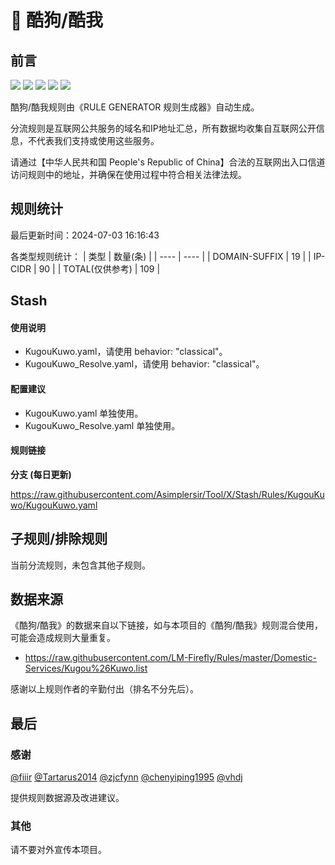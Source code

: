 # 🧸 酷狗/酷我

## 前言

![](https://shields.io/badge/-移除重复规则-ff69b4) ![](https://shields.io/badge/-DOMAIN与DOMAIN--SUFFIX合并-green) ![](https://shields.io/badge/-DOMAIN--SUFFIX间合并-critical) ![](https://shields.io/badge/-DOMAIN--SUFFIX与DOMAIN--KEYWORD合并-blue) ![](https://shields.io/badge/-IP--CIDR(6)合并-blueviolet) 

酷狗/酷我规则由《RULE GENERATOR 规则生成器》自动生成。

分流规则是互联网公共服务的域名和IP地址汇总，所有数据均收集自互联网公开信息，不代表我们支持或使用这些服务。

请通过【中华人民共和国 People's Republic of China】合法的互联网出入口信道访问规则中的地址，并确保在使用过程中符合相关法律法规。

## 规则统计

最后更新时间：2024-07-03 16:16:43

各类型规则统计：
| 类型 | 数量(条)  | 
| ---- | ----  |
| DOMAIN-SUFFIX | 19  | 
| IP-CIDR | 90  | 
| TOTAL(仅供参考) | 109  | 


## Stash 

#### 使用说明
- KugouKuwo.yaml，请使用 behavior: "classical"。
- KugouKuwo_Resolve.yaml，请使用 behavior: "classical"。

#### 配置建议
- KugouKuwo.yaml 单独使用。
- KugouKuwo_Resolve.yaml 单独使用。

#### 规则链接
**分支 (每日更新)**

https://raw.githubusercontent.com/Asimplersir/Tool/X/Stash/Rules/KugouKuwo/KugouKuwo.yaml











## 子规则/排除规则


当前分流规则，未包含其他子规则。

## 数据来源

《酷狗/酷我》的数据来自以下链接，如与本项目的《酷狗/酷我》规则混合使用，可能会造成规则大量重复。

- https://raw.githubusercontent.com/LM-Firefly/Rules/master/Domestic-Services/Kugou%26Kuwo.list


感谢以上规则作者的辛勤付出（排名不分先后）。

## 最后

### 感谢

[@fiiir](https://github.com/fiiir) [@Tartarus2014](https://github.com/Tartarus2014) [@zjcfynn](https://github.com/zjcfynn) [@chenyiping1995](https://github.com/chenyiping1995) [@vhdj](https://github.com/vhdj)

提供规则数据源及改进建议。

### 其他

请不要对外宣传本项目。
